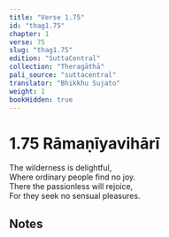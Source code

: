```yaml
---
title: "Verse 1.75"
id: "thag1.75"
chapter: 1
verse: 75
slug: "thag1.75"
edition: "SuttaCentral"
collection: "Theragāthā"
pali_source: "suttacentral"
translator: "Bhikkhu Sujato"
weight: 1
bookHidden: true
---
```


# 1.75 Rāmaṇīyavihārī  

The wilderness is delightful,  
Where ordinary people find no joy.  
There the passionless will rejoice,  
For they seek no sensual pleasures.

## Notes